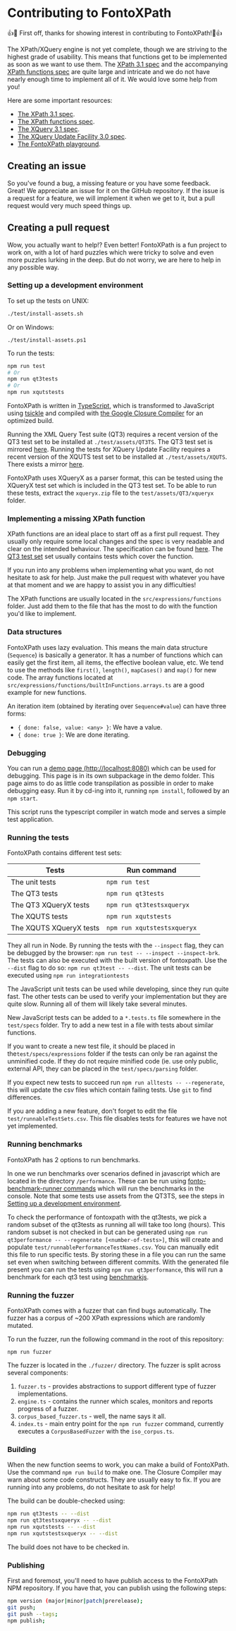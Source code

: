 # Contributing to FontoXPath

:+1::tada: First off, thanks for showing interest in contributing to
FontoXPath!:tada::+1:

The XPath/XQuery engine is not yet complete, though we are striving to the
highest grade of usability. This means that functions get to be
implemented as soon as we want to use them. The [XPath 3.1
spec](https://www.w3.org/TR/xpath-31/) and the accompanying [XPath
functions spec](https://www.w3.org/TR/xpath-functions-31/) are quite
large and intricate and we do not have nearly enough time to implement
all of it. We would love some help from you!

Here are some important resources:

- [The XPath 3.1 spec](https://www.w3.org/TR/xpath-31/).
- [The XPath functions
  spec](https://www.w3.org/TR/xpath-functions-31/).
- [The XQuery 3.1 spec](https://www.w3.org/TR/xquery-31/).
- [The XQuery Update Facility 3.0
  spec](https://www.w3.org/TR/xquery-update-30/).
- [The FontoXPath playground](https://xpath.playground.fontoxml.com/).

## Creating an issue

So you've found a bug, a missing feature or you have some
feedback. Great! We appreciate an issue for it on the GitHub
repository. If the issue is a request for a feature, we will implement
it when we get to it, but a pull request would very much speed things
up.

## Creating a pull request

Wow, you actually want to help!? Even better! FontoXPath is a fun
project to work on, with a lot of hard puzzles which were tricky to
solve and even more puzzles lurking in the deep. But do not worry, we
are here to help in any possible way.

### Setting up a development environment

To set up the tests on UNIX:

```sh
./test/install-assets.sh
```

Or on Windows:

```posh
./test/install-assets.ps1
```

To run the tests:

```sh
npm run test
# Or
npm run qt3tests
# Or
npm run xqutstests
```

FontoXPath is written in
[TypeScript](https://www.typescriptlang.org/), which is transformed to
JavaScript using [tsickle](https://github.com/angular/tsickle) and
compiled with [the Google Closure
Compiler](https://github.com/google/closure-compiler) for an optimized
build.

Running the XML Query Test suite (QT3) requires a recent version of
the QT3 test set to be installed at `./test/assets/QT3TS`. The QT3
test set is mirrored
[here](https://github.com/LeoWoerteler/QT3TS/). Running the tests for
XQuery Update Facility requires a recent version of the XQUTS test set
to be installed at `./test/assets/XQUTS`. There exists a mirror
[here](https://github.com/LeoWoerteler/XQUTS).

FontoXPath uses XQueryX as a parser format, this can be tested using
the XQueryX test set which is included in the QT3 test set. To be able
to run these tests, extract the `xqueryx.zip` file to the
`test/assets/QT3/xqueryx` folder.

### Implementing a missing XPath function

XPath functions are an ideal place to start off as a first pull
request. They usually only require some local changes and the spec is
very readable and clear on the intended behaviour. The specification
can be found [here](https://www.w3.org/TR/xpath-functions-31/). The
[QT3 test set](https://dev.w3.org/2011/QT3-test-suite/) set usually
contains tests which cover the function.

If you run into any problems when implementing what you want, do not
hesitate to ask for help. Just make the pull request with whatever you
have at that moment and we are happy to assist you in any
difficulties!

The XPath functions are usually located in the
`src/expressions/functions` folder. Just add them to the file that has
the most to do with the function you'd like to implement.

### Data structures

FontoXPath uses lazy evaluation. This means the main data structure (`Sequence`) is
basically a generator. It has a number of functions which can easily
get the first item, all items, the effective boolean value, etc. We
tend to use the methods like `first()`, `length()`,
`mapCases()` and `map()` for new code. The array functions located
at `src/expressions/functions/builtInFunctions.arrays.ts` are a good
example for new functions.

An iteration item (obtained by iterating over `Sequence#value`) can
have three forms:

- `{ done: false, value: <any> }`: We have a value.
- `{ done: true }`: We are done iterating.

### Debugging

You can run a [demo page (http://localhost:8080)](http://localhost:8080)
which can be used for debugging. This page is in its own subpackage
in the demo folder. This page aims to do as little code transpilation as
possible in order to make debugging easy. Run it by cd-ing into it,
running `npm install`, followed by an `npm start`.

This script runs the typescript compiler in watch mode and serves a simple test application.

### Running the tests

FontoXPath contains different test sets:

|Tests|Run command|
|-|-|
|The unit tests|`npm run test`|
|The QT3 tests|`npm run qt3tests`|
|The QT3 XQueryX tests|`npm run qt3testsxqueryx`|
|The XQUTS tests|`npm run xqutstests`|
|The XQUTS XQueryX tests|`npm run xqutstestsxqueryx`|

They all run in Node. By running the tests with the `--inspect` flag,
they can be debugged by the browser: `npm run test -- --inspect
--inspect-brk`. The tests can also be executed with the built version
of fontoxpath. Use the `--dist` flag to do so: `npm run qt3test --
--dist`. The unit tests can be executed using `npm run
integrationtests`

The JavaScript unit tests can be used while developing, since they run
quite fast. The other tests can be used to verify your implementation
but they are quite slow. Running all of them will likely take several
minutes.

New JavaScript tests can be added to a `*.tests.ts` file somewhere in
the `test/specs` folder. Try to add a new test in a file with tests
about similar functions.

If you want to create a new test file, it should be placed in
the`test/specs/expressions` folder if the tests can only be ran
against the unminified code. If they do not require minified code
(ie. use only public, external API, they can be placed in the
`test/specs/parsing` folder.

If you expect new tests to succeed run `npm run alltests --
--regenerate`, this will update the csv files which contain failing
tests. Use `git` to find differences.

If you are adding a new feature, don't forget to edit the file
`test/runnableTestSets.csv`. This file disables tests for features we
have not yet implemented.

### Running benchmarks

FontoXPath has 2 options to run benchmarks.

In one we run benchmarks over scenarios defined in javascript which are located in the directory
`/performance`. These can be run using [fonto-benchmark-runner commands](https://www.npmjs.com/package/@fontoxml/fonto-benchmark-runner)
which will run the benchmarks in the console. Note that some tests use assets from the QT3TS, see
the steps in [Setting up a development environment](#setting-up-a-development-environment).

To check the performance of fontoxpath with the qt3tests, we pick a random subset of the qt3tests as
running all will take too long (hours). This random subset is not checked in but can be generated
using `npm run qt3performance -- --regenerate [<number-of-tests>]`, this will create and populate
`test/runnablePerformanceTestNames.csv`. You can manually edit this file to run specific tests. By
storing these in a file you can run the same set even when switching between different commits. With
the generated file present you can run the tests using `npm run qt3performance`, this will run a
benchmark for each qt3 test using [benchmarkjs](https://benchmarkjs.com/).

### Running the fuzzer

FontoXPath comes with a fuzzer that can find bugs automatically. The fuzzer has a corpus of ~200 XPath expressions which are randomly mutated.

To run the fuzzer, run the following command in the root of this repository:

```
npm run fuzzer
```

The fuzzer is located in the `./fuzzer/` directory. The fuzzer is split across several components:

1. `fuzzer.ts` - provides abstractions to support different type of fuzzer implementations.
1. `engine.ts` - contains the runner which scales, monitors and reports progress of a fuzzer.
1. `corpus_based_fuzzer.ts` - well, the name says it all.
1. `index.ts` - main entry point for the `npm run fuzzer` command, currently executes a `CorpusBasedFuzzer` with the `iso_corpus.ts`.

### Building

When the new function seems to work, you can make a build of
FontoXPath. Use the command `npm run build` to make one. The Closure
Compiler may warn about some code constructs. They are usually easy to
fix. If you are running into any problems, do not hesitate to ask for
help!

The build can be double-checked using:

```sh
npm run qt3tests -- --dist
npm run qt3testsxqueryx -- --dist
npm run xqutstests -- --dist
npm run xqutstestsxqueryx -- --dist
```

The build does not have to be checked in.

### Publishing

First and foremost, you'll need to have publish access to the
FontoXPath NPM repository. If you have that, you can publish using the
following steps:

```sh
npm version (major|minor|patch|prerelease);
git push;
git push --tags;
npm publish;
```
